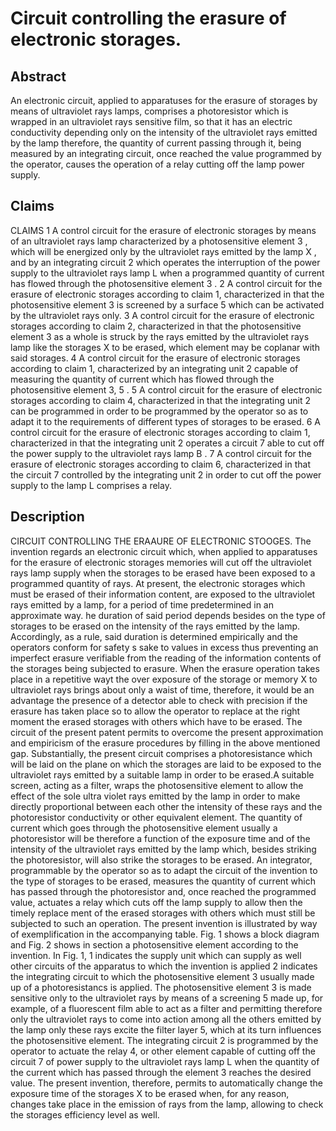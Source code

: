 # Circuit controlling the erasure of electronic storages.

## Abstract
An electronic circuit, applied to apparatuses for the erasure of storages by means of ultraviolet rays lamps, comprises a photoresistor which is wrapped in an ultraviolet rays sensitive film, so that it has an electric conductivity depending only on the intensity of the ultraviolet rays emitted by the lamp therefore, the quantity of current passing through it, being measured by an integrating circuit, once reached the value programmed by the operator, causes the operation of a relay cutting off the lamp power supply.

## Claims
CLAIMS 1 A control circuit for the erasure of electronic storages by means of an ultraviolet rays lamp characterized by a photosensitive element 3 , which will be energized only by the ultraviolet rays emitted by the lamp X , and by an integrating circuit 2 which operates the interruption of the power supply to the ultraviolet rays lamp L when a programmed quantity of current has flowed through the photosensitive element 3 . 2 A control circuit for the erasure of electronic storages according to claim 1, characterized in that the photosensitive element 3 is screened by a surface 5 which can be activated by the ultraviolet rays only. 3 A control circuit for the erasure of electronic storages according to claim 2, characterized in that the photosensitive element 3 as a whole is struck by the rays emitted by the ultraviolet rays lamp like the storages X to be erased, which element may be coplanar with said storages. 4 A control circuit for the erasure of electronic storages according to claim 1, characterized by an integrating unit 2 capable of measuring the quantity of current which has flowed through the photosensitive element 3, 5 . 5 A control circuit for the erasure of electronic storages according to claim 4, characterized in that the integrating unit 2 can be programmed in order to be programmed by the operator so as to adapt it to the requirements of different types of storages to be erased. 6 A control circuit for the erasure of electronic storages according to claim 1, characterized in that the integrating unit 2 operates a circuit 7 able to cut off the power supply to the ultraviolet rays lamp B . 7 A control circuit for the erasure of electronic storages according to claim 6, characterized in that the circuit 7 controlled by the integrating unit 2 in order to cut off the power supply to the lamp L comprises a relay.

## Description
CIRCUIT CONTROLLING THE ERAAURE OF ELECTRONIC STOOGES. The invention regards an electronic circuit which, when applied to apparatuses for the erasure of electronic storages memories will cut off the ultraviolet rays lamp supply when the storages to be erased have been exposed to a programmed quantity of rays. At present, the electronic storages which must be erased of their information content, are exposed to the ultraviolet rays emitted by a lamp, for a period of time predetermined in an approximate way. he duration of said period depends besides on the type of storages to be erased on the intensity of the rays emitted by the lamp. Accordingly, as a rule, said duration is determined empirically and the operators conform for safety s sake to values in excess thus preventing an imperfect erasure verifiable from the reading of the information contents of the storages being subjected to erasure. When the erasure operation takes place in a repetitive wayt the over exposure of the storage or memory X to ultraviolet rays brings about only a waist of time, therefore, it would be an advantage the presence of a detector able to check with precision if the erasure has taken place so to allow the operator to replace at the right moment the erased storages with others which have to be erased. The circuit of the present patent permits to overcome the present approximation and empiricism of the erasure procedures by filling in the above mentioned gap. Substantially, the present circuit comprises a photoresistance which will be laid on the plane on which the storages are laid to be exposed to the ultraviolet rays emitted by a suitable lamp in order to be erased.A suitable screen, acting as a filter, wraps the photosensitive element to allow the effect of the sole ultra violet rays emitted by the lamp in order to make directly proportional between each other the intensity of these rays and the photoresistor conductivity or other equivalent element. The quantity of current which goes through the photosensitive element usually a photoresistor will be therefore a function of the exposure time and of the intensity of the ultraviolet rays emitted by the lamp which, besides striking the photoresistor, will also strike the storages to be erased. An integrator, programmable by the operator so as to adapt the circuit of the invention to the type of storages to be erased, measures the quantity of current which has passed through the photoresistor and, once reached the programmed value, actuates a relay which cuts off the lamp supply to allow then the timely replace ment of the erased storages with others which must still be subjected to such an operation. The present invention is illustrated by way of exemplification in the accompanying table. Fig. 1 shows a block diagram and Fig. 2 shows in section a photosensitive element according to the invention. In Fig. 1, 1 indicates the supply unit which can supply as well other circuits of the apparatus to which the invention is applied 2 indicates the integrating circuit to which the photosensitive element 3 usually made up of a photoresistancs is applied. The photosensitive element 3 is made sensitive only to the ultraviolet rays by means of a screening 5 made up, for example, of a fluorescent film able to act as a filter and permitting therefore only the ultraviolet rays to come into action among all the others emitted by the lamp only these rays excite the filter layer 5, which at its turn influences the photosensitive element. The integrating circuit 2 is programmed by the operator to actuate the relay 4, or other element capable of cutting off the circuit 7 of power supply to the ultraviolet rays lamp L when the quantity of the current which has passed through the element 3 reaches the desired value. The present invention, therefore, permits to automatically change the exposure time of the storages X to be erased when, for any reason, changes take place in the emission of rays from the lamp, allowing to check the storages efficiency level as well.
